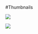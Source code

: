 #Thumbnails

<p>
    <a class="th" href="../project-assets/img/demos/demo1.jpg">
        <img src="../project-assets/img/demos/demo1-th.jpg">
    </a>
</p>

<img class="th" src="../project-assets/img/demos/demo2-th.jpg">